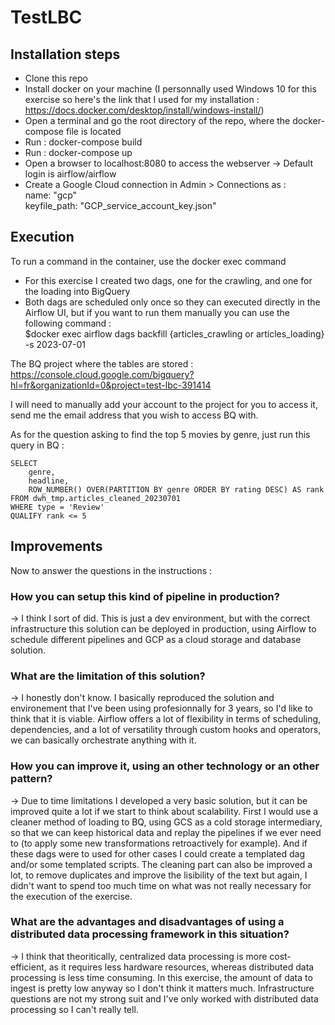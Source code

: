 # TestLBC

## Installation steps

- Clone this repo
- Install docker on your machine (I personnally used Windows 10 for this exercise so here's the link that I used for my installation : https://docs.docker.com/desktop/install/windows-install/)
- Open a terminal and go the root directory of the repo, where the docker-compose file is located
- Run : docker-compose build
- Run : docker-compose up
- Open a browser to localhost:8080 to access the webserver -> Default login is airflow/airflow
- Create a Google Cloud connection in Admin > Connections as : <br />
        name: "gcp" <br />
        keyfile_path: "GCP_service_account_key.json"

## Execution
To run a command in the container, use the docker exec command <br />
- For this exercise I created two dags, one for the crawling, and one for the loading into BigQuery
- Both dags are scheduled only once so they can executed directly in the Airflow UI, but if you want to run them manually you can use the following command : <br />
      $docker exec airflow dags backfill {articles_crawling or articles_loading} -s 2023-07-01 

The BQ project where the tables are stored : 
https://console.cloud.google.com/bigquery?hl=fr&organizationId=0&project=test-lbc-391414

I will need to manually add your account to the project for you to access it, send me the email address that you wish to access BQ with.

As for the question asking to find the top 5 movies by genre, just run this query in BQ : 
```
SELECT 
    genre, 
    headline, 
    ROW_NUMBER() OVER(PARTITION BY genre ORDER BY rating DESC) AS rank 
FROM dwh_tmp.articles_cleaned_20230701 
WHERE type = 'Review' 
QUALIFY rank <= 5
```

## Improvements
Now to answer the questions in the instructions :

### How you can setup this kind of pipeline in production?
-> I think I sort of did. This is just a dev environment, but with the correct infrastructure this solution can be deployed in production, using Airflow to schedule different pipelines and GCP as a cloud storage and database solution.

### What are the limitation of this solution?
-> I honestly don't know. I basically reproduced the solution and environement that I've been using profesionnally for 3 years, so I'd like to think that it is viable. Airflow offers a lot of flexibility in terms of scheduling, dependencies, and a lot of versatility through custom hooks and operators, we can basically orchestrate anything with it.

### How you can improve it, using an other technology or an other pattern?
-> Due to time limitations I developed a very basic solution, but it can be improved quite a lot if we start to think about scalability. First I would use a cleaner method of loading to BQ, using GCS as a cold storage intermediary, so that we can keep historical data and replay the pipelines if we ever need to (to apply some new transformations retroactively for example). And if these dags were to used for other cases I could create a templated dag and/or some templated scripts. The cleaning part can also be improved a lot, to remove duplicates and improve the lisibility of the text but again, I didn't want to spend too much time on what was not really necessary for the execution of the exercise.

### What are the advantages and disadvantages of using a distributed data processing framework in this situation?
-> I think that theoritically, centralized data processing is more cost-efficient, as it requires less hardware resources, whereas distributed data processing is less time consuming. In this exercise, the amount of data to ingest is pretty low anyway so I don't think it matters much. Infrastructure questions are not my strong suit and I've only worked with distributed data processing so I can't really tell. 



